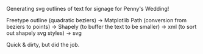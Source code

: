 Generating svg outlines of text for signage for Penny's Wedding!

Freetype outline (quadratic beziers) -> Matplotlib Path (conversion from beziers to points) -> Shapely (to buffer the text to be smaller) -> xml (to sort out shapely svg styles) -> svg

Quick & dirty, but did the job. 
